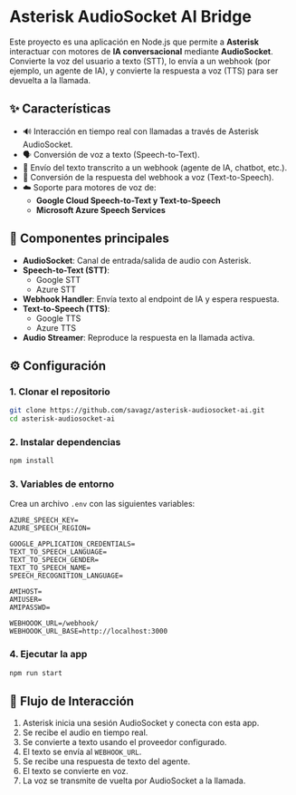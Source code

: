 # Asterisk AudioSocket AI Bridge

Este proyecto es una aplicación en Node.js que permite a **Asterisk** interactuar con motores de **IA conversacional** mediante **AudioSocket**. 
Convierte la voz del usuario a texto (STT), lo envía a un webhook (por ejemplo, un agente de IA), y convierte la respuesta a voz (TTS) para ser devuelta a la llamada.

## ✨ Características

- 🔊 Interacción en tiempo real con llamadas a través de Asterisk AudioSocket.
- 🗣️ Conversión de voz a texto (Speech-to-Text).
- 💬 Envío del texto transcrito a un webhook (agente de IA, chatbot, etc.).
- 🔁 Conversión de la respuesta del webhook a voz (Text-to-Speech).
- ☁️ Soporte para motores de voz de:
  - **Google Cloud Speech-to-Text y Text-to-Speech**
  - **Microsoft Azure Speech Services**

## 🧩 Componentes principales

- **AudioSocket**: Canal de entrada/salida de audio con Asterisk.
- **Speech-to-Text (STT)**:
  - Google STT
  - Azure STT
- **Webhook Handler**: Envía texto al endpoint de IA y espera respuesta.
- **Text-to-Speech (TTS)**:
  - Google TTS
  - Azure TTS
- **Audio Streamer**: Reproduce la respuesta en la llamada activa.

## ⚙️ Configuración

### 1. Clonar el repositorio

```bash
git clone https://github.com/savagz/asterisk-audiosocket-ai.git
cd asterisk-audiosocket-ai
```

### 2. Instalar dependencias

```bash
npm install
```

### 3. Variables de entorno

Crea un archivo `.env` con las siguientes variables:

```env
AZURE_SPEECH_KEY=
AZURE_SPEECH_REGION=

GOOGLE_APPLICATION_CREDENTIALS=
TEXT_TO_SPEECH_LANGUAGE=
TEXT_TO_SPEECH_GENDER=
TEXT_TO_SPEECH_NAME=
SPEECH_RECOGNITION_LANGUAGE=

AMIHOST=
AMIUSER=
AMIPASSWD=

WEBHOOOK_URL=/webhook/
WEBHOOOK_URL_BASE=http://localhost:3000
```

### 4. Ejecutar la app

```bash
npm run start
```

## 🔁 Flujo de Interacción

1. Asterisk inicia una sesión AudioSocket y conecta con esta app.
2. Se recibe el audio en tiempo real.
3. Se convierte a texto usando el proveedor configurado.
4. El texto se envía al `WEBHOOK_URL`.
5. Se recibe una respuesta de texto del agente.
6. El texto se convierte en voz.
7. La voz se transmite de vuelta por AudioSocket a la llamada.
